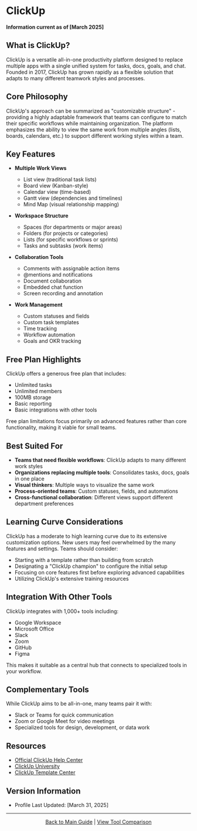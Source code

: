 # ClickUp

**Information current as of [March 2025]**

## What is ClickUp?

ClickUp is a versatile all-in-one productivity platform designed to replace multiple apps with a single unified system for tasks, docs, goals, and chat. Founded in 2017, ClickUp has grown rapidly as a flexible solution that adapts to many different teamwork styles and processes.

## Core Philosophy

ClickUp's approach can be summarized as "customizable structure" - providing a highly adaptable framework that teams can configure to match their specific workflows while maintaining organization. The platform emphasizes the ability to view the same work from multiple angles (lists, boards, calendars, etc.) to support different working styles within a team.

## Key Features

- **Multiple Work Views**
  - List view (traditional task lists)
  - Board view (Kanban-style)
  - Calendar view (time-based)
  - Gantt view (dependencies and timelines)
  - Mind Map (visual relationship mapping)
  
- **Workspace Structure**
  - Spaces (for departments or major areas)
  - Folders (for projects or categories)
  - Lists (for specific workflows or sprints)
  - Tasks and subtasks (work items)

- **Collaboration Tools**
  - Comments with assignable action items
  - @mentions and notifications
  - Document collaboration
  - Embedded chat function
  - Screen recording and annotation

- **Work Management**
  - Custom statuses and fields
  - Custom task templates
  - Time tracking
  - Workflow automation
  - Goals and OKR tracking

## Free Plan Highlights

ClickUp offers a generous free plan that includes:
- Unlimited tasks
- Unlimited members
- 100MB storage
- Basic reporting
- Basic integrations with other tools

Free plan limitations focus primarily on advanced features rather than core functionality, making it viable for small teams.

## Best Suited For

- **Teams that need flexible workflows**: ClickUp adapts to many different work styles
- **Organizations replacing multiple tools**: Consolidates tasks, docs, goals in one place
- **Visual thinkers**: Multiple ways to visualize the same work
- **Process-oriented teams**: Custom statuses, fields, and automations
- **Cross-functional collaboration**: Different views support different department preferences

## Learning Curve Considerations

ClickUp has a moderate to high learning curve due to its extensive customization options. New users may feel overwhelmed by the many features and settings. Teams should consider:

- Starting with a template rather than building from scratch
- Designating a "ClickUp champion" to configure the initial setup
- Focusing on core features first before exploring advanced capabilities
- Utilizing ClickUp's extensive training resources

## Integration With Other Tools

ClickUp integrates with 1,000+ tools including:
- Google Workspace
- Microsoft Office
- Slack
- Zoom
- GitHub
- Figma

This makes it suitable as a central hub that connects to specialized tools in your workflow.

## Complementary Tools

While ClickUp aims to be all-in-one, many teams pair it with:
- Slack or Teams for quick communication
- Zoom or Google Meet for video meetings
- Specialized tools for design, development, or data work

## Resources

- [Official ClickUp Help Center](https://help.clickup.com/)
- [ClickUp University](https://university.clickup.com/)
- [ClickUp Template Center](https://clickup.com/templates)

## Version Information

- Profile Last Updated: [March 31, 2025]

---

<p align="center"><a href="../README.md">Back to Main Guide</a> | <a href="../comparison-tables/tool-comparison.md">View Tool Comparison</a></p>
